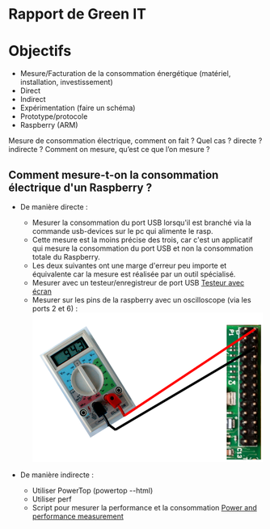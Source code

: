 Rapport de Green IT
==

# Objectifs

* Mesure/Facturation de la consommation énergétique (matériel, installation, investissement)
 * Direct
 * Indirect
* Expérimentation (faire un schéma)
 * Prototype/protocole
 * Raspberry (ARM)

Mesure de consommation électrique, comment on fait ? Quel cas ? directe ? indirecte ?
Comment on mesure, qu’est ce que l’on mesure ?


## Comment mesure-t-on la consommation électrique d'un Raspberry ?
* De manière directe :
  * Mesurer la consommation du port USB lorsqu'il est branché via la commande usb-devices sur le pc qui alimente le rasp.
   * Cette mesure est la moins précise des trois, car c'est un applicatif qui mesure la consommation du port USB et non la consommation totale du Raspberry. 
  * Les deux suivantes ont une marge d'erreur peu importe et équivalente car la mesure est réalisée par un outil spécialisé.
   * Mesurer avec un testeur/enregistreur de port USB [Testeur avec écran](https://github.com/benhu/effacious-weasel-green-it/raw/master/testeur_usb.jpg)
   * Mesurer sur les pins de la raspberry avec un oscilloscope (via les ports 2 et 6) :
  ![Schéma](https://github.com/benhu/effacious-weasel-green-it/raw/master/schema.png)

* De manière indirecte :
  * Utiliser PowerTop (powertop --html)
  * Utiliser perf
  * Script pour mesurer la performance et la consommation [Power and performance measurement](http://raspi.tv/2015/raspberry-pi2-power-and-performance-measurement)
